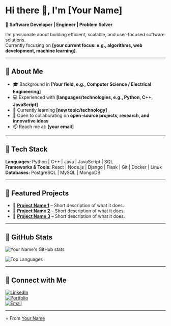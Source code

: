 # Hi there 👋, I'm [Your Name]

🚀 **Software Developer | Engineer | Problem Solver**

I’m passionate about building efficient, scalable, and user-focused software solutions.  
Currently focusing on **[your current focus: e.g., algorithms, web development, machine learning]**.

---

## 🔹 About Me
- 🎓 Background in **[Your field, e.g., Computer Science / Electrical Engineering]**  
- 💻 Experienced with **[languages/technologies, e.g., Python, C++, JavaScript]**  
- 🌱 Currently learning **[new topic/technology]**  
- 🤝 Open to collaborating on **open-source projects, research, and innovative ideas**  
- 📫 Reach me at: **[your email]**  

---

## 🔹 Tech Stack
**Languages:** Python | C++ | Java | JavaScript | SQL  
**Frameworks & Tools:** React | Node.js | Django | Flask | Git | Docker | Linux  
**Databases:** PostgreSQL | MySQL | MongoDB  

---

## 🔹 Featured Projects
- 🔗 [**Project Name 1**](https://github.com/yourusername/project1) – Short description of what it does.  
- 🔗 [**Project Name 2**](https://github.com/yourusername/project2) – Short description of what it does.  
- 🔗 [**Project Name 3**](https://github.com/yourusername/project3) – Short description of what it does.  

---

## 🔹 GitHub Stats
![Your Name's GitHub stats](https://github-readme-stats.vercel.app/api?username=yourusername&show_icons=true&theme=tokyonight)  

![Top Languages](https://github-readme-stats.vercel.app/api/top-langs/?username=yourusername&layout=compact&theme=tokyonight)

---

## 🔹 Connect with Me
[![LinkedIn](https://img.shields.io/badge/LinkedIn-blue?style=for-the-badge&logo=linkedin)](https://linkedin.com/in/yourprofile)  
[![Portfolio](https://img.shields.io/badge/Portfolio-000?style=for-the-badge&logo=web)](https://yourportfolio.com)  
[![Email](https://img.shields.io/badge/Email-red?style=for-the-badge&logo=gmail)](mailto:youremail@example.com)  

---
⭐️ From [Your Name](https://github.com/yourusername)
